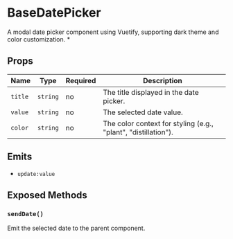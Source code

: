 # BaseDatePicker

A modal date picker component using Vuetify, supporting dark theme and color customization.
 *

## Props

| Name | Type | Required | Description |
|------|------|----------|-------------|
| `title` | `string` | no | The title displayed in the date picker. |
| `value` | `string` | no | The selected date value. |
| `color` | `string` | no | The color context for styling (e.g., "plant", "distillation"). |

## Emits

- `update:value`

## Exposed Methods

### `sendDate()`
Emit the selected date to the parent component.
